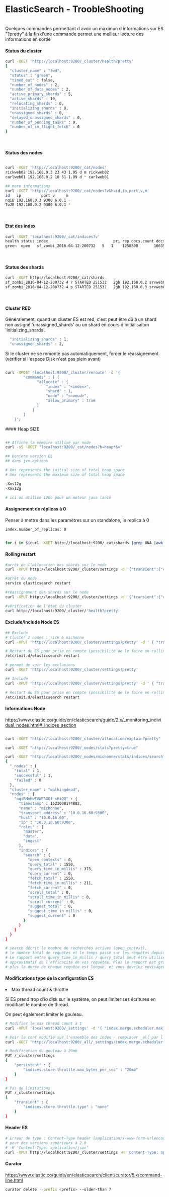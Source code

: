 ElasticSearch - TroobleShooting
==
<br/>
Quelques commandes permettant d avoir un maximun d informations sur ES
"?pretty" à la fin d'une commande permet une meilleur lecture des informations en sortie

#### Status du cluster

```bash
curl -XGET 'http://localhost:9200/_cluster/health?pretty'
{
  "cluster_name" : "twd",
  "status" : "green",
  "timed_out" : false,
  "number_of_nodes" : 2,
  "number_of_data_nodes" : 2,
  "active_primary_shards" : 5,
  "active_shards" : 10,
  "relocating_shards" : 0,
  "initializing_shards" : 0,
  "unassigned_shards" : 0,
  "delayed_unassigned_shards" : 0,
  "number_of_pending_tasks" : 0,
  "number_of_in_flight_fetch" : 0
}

```
</br>

#### Status des nodes

```bash

curl -XGET 'http://localhost:9200/_cat/nodes'
rickweb02 192.168.0.3 23 43 1.05 d m rickweb02
carlweb01 192.168.0.2 10 51 1.09 d * carlweb01

## more informations
curl -XGET 'http://localhost:9200/_cat/nodes?v&h=id,ip,port,v,m'
id   ip         port v     m
nqiB 192.168.0.3 9300 6.0.1 -
ToJE 192.168.0.2 9300 6.0.1 *

```
</br>

#### Etat des index

```bash
curl -XGET 'localhost:9200/_cat/indices?v'
health status index                             pri rep docs.count docs.deleted store.size pri.store.size
green  open   sf_zombi_2016-04-12-200732   5   1    1258898       166350     20.7gb         10.3gb
```
</br>

#### Status des shards

```bash
curl -XGET http://localhost:9200/_cat/shards
sf_zombi_2016-04-12-200732 4 r STARTED 251532   2gb 192.168.0.2 srvweb01
sf_zombi_2016-04-12-200732 4 p STARTED 251532   2gb 192.168.0.3 srvweb02
```
</br>

#### Cluster RED

Généralement, quand un cluster ES est red, c'est peut être dû à un shard non assigné 'unassigned_shards' ou un shard en cours d'initialisaiton 'initializing_shards'.

```bash
  "initializing_shards" : 1,
  "unassigned_shards" : 2,
```

Si le cluster ne se remonte pas automatiquement, forcer le réassignement. (vérifier si l'espace Disk n'est pas plein avant)

```bash

curl -XPOST 'localhost:9200/_cluster/reroute' -d '{
        "commands" : [ {
              "allocate" : {
                  "index" : "<index>",
                  "shard" : 1,
                  "node" : "<noeud>",
                  "allow_primary" : true
              }
            }
        ]
    }';
```

#### Heap SIZE

```bash

## Affiche la mémoire utilisé par node
curl -sS -XGET "localhost:9200/_cat/nodes?h=heap*&v"

## Deniere version ES
## dans jvm.options

# Xms represents the initial size of total heap space
# Xmx represents the maximum size of total heap space

-Xms12g
-Xmx12g

# ici on utilise 12Go pour un moteur java lancé

```

#### Assignement de réplicas à 0

Penser à mettre dans les paramètres sur un standalone, le replica à 0
```bash
index.number_of_replicas: 0
```

```bash

for i in $(curl -XGET http://localhost:9200/_cat/shards |grep UNA |awk {'print $1'}) ; do curl -XPUT 'localhost:9200/'$i'/_settings' -d '{"number_of_replicas": 0}' ; done

```


#### Rolling restart

```bash
#arrêt de l'allocation des shards sur le node
curl -XPUT http://localhost:9200/_cluster/settings -d '{"transient":{"cluster.routing.allocation.enable":"none"}}'

#arrêt du node
service elasticsearch restart

#réassignement des shards sur le node
curl -XPUT http://localhost:9200/_cluster/settings -d '{"transient":{"cluster.routing.allocation.enable":"all"}}'

#vérification de l'état du cluster
curl http://localhost:9200/_cluster/'health?pretty'

```

#### Exclude/Include Node ES

```bash
## Exclude
# Cluster 2 nodes : rick & michonne
curl -XPUT 'http://localhost:9200/_cluster/settings?pretty' -d ' { "transient" : { "cluster.routing.allocation.exclude._name" : "rick"  } }'

# Restart du ES pour prise en compte (possibilité de le faire en rolling restart)
/etc/init.d/elasticsearch restart

# permet de voir les exclusions
curl -XGET 'http://localhost:9200/_cluster/settings?pretty'

## Include
curl -XPUT 'http://localhost:9200/_cluster/settings?pretty' -d ' { "transient" : { "cluster.routing.allocation.include._name" : "rick,michonne"  } }'

# Restart du ES pour prise en compte (possibilité de le faire en rolling restart)
/etc/init.d/elasticsearch restart

```


#### Informations Node

https://www.elastic.co/guide/en/elasticsearch/guide/2.x/_monitoring_individual_nodes.html#_indices_section

```bash

curl -XGET "http://localhost:9200/_cluster/allocation/explain?pretty"

curl -XGET "http://localhost:9200/_nodes/stats?pretty=true"

curl -XGET "http://localhost:9200/_nodes/michonne/stats/indices/search?pretty"
{   
  "_nodes" : {
    "total" : 1,
    "successful" : 1,
    "failed" : 0
  },
  "cluster_name" : "walkingdead",
  "nodes" : {
    "nqiBMnhwTGWE3GQf-sHiQQ" : {
      "timestamp" : 1523008174882,
      "name" : "michonne",
      "transport_address" : "10.0.16.60:9300",
      "host" : "10.0.16.60",
      "ip" : "10.0.16.60:9300",
      "roles" : [
        "master",
        "data",
        "ingest"
      ],
      "indices" : {
        "search" : {
          "open_contexts" : 0,
          "query_total" : 1550,
          "query_time_in_millis" : 375,
          "query_current" : 0,
          "fetch_total" : 1550,
          "fetch_time_in_millis" : 211,
          "fetch_current" : 0,
          "scroll_total" : 0,
          "scroll_time_in_millis" : 0,
          "scroll_current" : 0,
          "suggest_total" : 0,
          "suggest_time_in_millis" : 0,
          "suggest_current" : 0
        }
      }
    }
  }
}  

# search décrit le nombre de recherches actives (open_context),
# le nombre total de requêtes et le temps passé sur les requêtes depuis le démarrage du nœud.
# Le rapport entre query_time_in_millis / query_total peut être utilisé comme indicateur
# approximatif de l'efficacité de vos requêtes. Plus le rapport est grand,
# plus la durée de chaque requête est longue, et vous devriez envisager un réglage/optimisation.

```
#### Modifications type de la configuration ES

<li> Max thread count & throttle </li>

Si ES prend trop d'io disk sur le système, on peut limiter ses écritures en modifiant le nombre de thread.

On peut également limiter le gouleau.

```bash
# Modifier le max thread count à 1
curl -XPUT 'localhost:9200/_settings' -d '{ "index.merge.scheduler.max_thread_count" : 1}'

# Voir la conf modifié sur l'ensemble des index - remplacer _all par l'index si on veut cibler
curl -XGET 'http://localhost:9200/_all/_settings/index.merge.scheduler.max_*?pretty'

# Modification du gouleau à 20mb
PUT /_cluster/settings
{
    "persistent" : {
        "indices.store.throttle.max_bytes_per_sec" : "20mb"
    }
}

# Pas de limitations
PUT /_cluster/settings
{
    "transient" : {
        "indices.store.throttle.type" : "none" ￼
    }
}

```

#### Header ES

```bash
# Erreur de type : Content-Type header [application/x-www-form-urlencoded] is not supported
# pour des versions supérieurs à 2.0
# -H 'Content-Type: application/json'
curl -XPUT http://localhost:9200/_cluster/settings -H 'Content-Type: application/json' -d '{"transient":{"cluster.routing.allocation.enable":"all"}}'
```

#### Curator

https://www.elastic.co/guide/en/elasticsearch/client/curator/5.x/command-line.html

```bash
curator delete --prefix <prefix> --older-than 7
```
